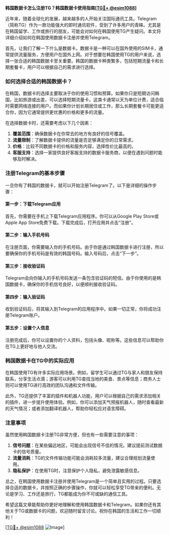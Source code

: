 **韩国数据卡怎么注册TG？韩国数据卡使用指南[[TG💪+ @esim1088](https://t.me/s/esim1088)]**

近年来，随着全球化的发展，越来越多的人开始关注国际通讯工具。Telegram（简称TG）作为一款功能强大的即时通讯软件，受到了许多用户的青睐。尤其是在韩国留学、工作或旅行的朋友，可能会对如何在韩国使用TG产生疑问。本文将详细介绍如何在韩国使用数据卡注册并使用Telegram。

首先，让我们了解一下什么是数据卡。数据卡是一种可以在国外使用的SIM卡，通常提供流量服务，方便用户在国外上网。对于想要在韩国使用TG的用户来说，选择一张合适的韩国数据卡至关重要。韩国的数据卡种类繁多，包括短期流量卡和长期套餐卡，用户可以根据自己的需求进行选择。

### 如何选择合适的韩国数据卡？

在韩国，数据卡的选择主要取决于你的使用习惯和预算。如果你只是短期访问韩国，比如旅游或出差，可以选择短期流量卡。这类卡通常以天为单位计费，适合临时需要网络连接的用户。而如果你计划长期居住或工作，那么长期套餐卡可能更适合你，因为它通常提供更优惠的价格和更多的流量。

在选择数据卡时，还需要考虑以下几个因素：

1. **覆盖范围**：确保数据卡在你常去的地方有良好的信号覆盖。
2. **流量限制**：了解数据卡提供的流量是否足够满足你的日常需求。
3. **价格**：比较不同数据卡的价格和服务内容，选择性价比最高的。
4. **客服支持**：选择一家提供良好客服支持的数据卡服务商，以便在遇到问题时能够及时解决。

### 注册Telegram的基本步骤

一旦你有了韩国的数据卡，就可以开始注册Telegram了。以下是详细的操作步骤：

#### 第一步：下载Telegram应用

首先，你需要在手机上下载Telegram应用程序。你可以从Google Play Store或Apple App Store免费下载。下载完成后，打开应用并点击“注册”。

#### 第二步：输入手机号码

在注册页面，你需要输入你的手机号码。由于你是通过韩国数据卡进行注册，所以要确保你的手机号码是有效的韩国号码。输入号码后，点击“下一步”。

#### 第三步：接收验证码

Telegram会向你输入的手机号码发送一条包含验证码的短信。由于你使用的是韩国数据卡，确保你的手机信号良好，以便顺利接收验证码。

#### 第四步：输入验证码

收到验证码后，将其输入到Telegram的应用程序中。如果一切正常，你将成功注册Telegram账户。

#### 第五步：设置个人信息

注册完成后，你可以设置你的个人资料，包括头像、昵称等。这些信息可以帮助你在TG上更好地与他人交流。

### 韩国数据卡在TG中的实际应用

在韩国使用TG有许多实际应用场景。例如，留学生可以通过TG与家人和朋友保持联系，分享生活点滴；游客可以利用TG查找当地的美食、景点等信息；商务人士则可以使用TG进行高效的团队沟通和文件传输。

此外，TG还提供了丰富的插件和机器人功能，用户可以根据自己的需求添加相关的插件，进一步提升使用体验。例如，你可以添加天气预报机器人，随时查看最新的天气情况；或者添加翻译机器人，帮助你轻松应对语言障碍。

### 注意事项

虽然使用韩国数据卡注册TG非常方便，但也有一些需要注意的事项：

1. **信号问题**：在某些偏远地区，可能会出现信号不佳的情况。建议提前测试数据卡的信号质量。
2. **流量消耗**：TG的文件传输功能可能会消耗较多流量，建议合理规划流量使用。
3. **隐私保护**：在使用TG时，注意保护个人隐私，避免泄露敏感信息。

总之，在韩国使用数据卡注册并使用Telegram是一个简单且实用的过程。只要选择合适的数据卡，并按照正确的步骤操作，你就可以轻松享受TG带来的便利。无论是学习、工作还是旅行，TG都能成为你不可或缺的通信工具。

希望这篇文章能帮助你更好地理解和使用韩国数据卡和Telegram。如果你还有其他关于TG或数据卡的问题，欢迎随时留言讨论。祝你在韩国的生活和工作一切顺利！

[[TG💪+ @esim1088](https://t.me/s/esim1088) ![Image](https://i.postimg.cc/4NQfJmqS/Snipaste-2025-05-13-00-14-12.png)]